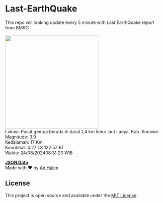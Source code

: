 # Last-EarthQuake
This repo will looking update every 5 minute with Last EarthQuake report from BMKG
<br>
<br>
<img src="https://static.bmkg.go.id/20240824083123.mmi.jpg" width="300"/>
<br>
Lokasi: Pusat gempa berada di darat 1,4 km timur laut Laeya, Kab. Konawe <br>
Magnitude: 3.9 <br>
Kedalaman: 17 Km <br>
Koordinat: 4.27 LS 122.57 BT <br>
Waktu: 24/08/202408:31:23 WIB <br>

<a href="./data/data.json">**JSON Data**</a>
<br>
Made with ❤️ by <a href="https://github.com/an-halim">An Halim</a>
## License

This project is open source and available under the [MIT License](LICENSE).
